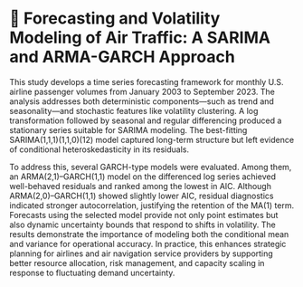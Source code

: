 # 🛫 Forecasting and Volatility Modeling of Air Traffic: A SARIMA and ARMA-GARCH Approach

This study develops a time series forecasting framework for monthly U.S. airline passenger volumes from January 2003 to September 2023. The analysis addresses both deterministic components—such as trend and seasonality—and stochastic features like volatility clustering. A log transformation followed by seasonal and regular differencing produced a stationary series suitable for SARIMA modeling. The best-fitting SARIMA(1,1,1)(1,1,0)(12) model captured long-term structure but left evidence of conditional heteroskedasticity in its residuals. 

To address this, several GARCH-type models were evaluated. Among them, an ARMA(2,1)–GARCH(1,1) model on the differenced log series achieved well-behaved residuals and ranked among the lowest in AIC. Although ARMA(2,0)–GARCH(1,1) showed slightly lower AIC, residual diagnostics indicated stronger autocorrelation, justifying the retention of the MA(1) term. Forecasts using the selected model provide not only point estimates but also dynamic uncertainty bounds that respond to shifts in volatility. The results demonstrate the importance of modeling both the conditional mean and variance for operational accuracy. In practice, this enhances strategic planning for airlines and air navigation service providers by supporting better resource allocation, risk management, and capacity scaling in response to fluctuating demand uncertainty.
